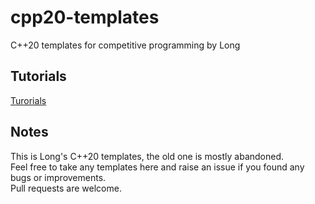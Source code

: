 # cpp20-templates
C++20 templates for competitive programming by Long

## Tutorials
[Turorials](./tutorials)

## Notes
This is Long's C++20 templates, the old one is mostly abandoned.  
Feel free to take any templates here and raise an issue if you found any bugs or improvements.  
Pull requests are welcome.

